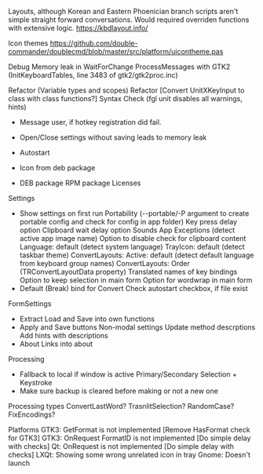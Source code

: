 Layouts, although Korean and Eastern Phoenician branch scripts aren't simple straight forward conversations.
Would required overriden functions with extensive logic.
https://kbdlayout.info/

Icon themes
https://github.com/double-commander/doublecmd/blob/master/src/platform/uicontheme.pas

Debug
 Memory leak in WaitForChange ProcessMessages with GTK2 (InitKeyboardTables, line 3483 of gtk2/gtk2proc.inc)

Refactor (Variable types and scopes)
Refactor [Convert UnitXKeyInput to class with class functions?]
Syntax Check (fgl unit disables all warnings, hints)
+ Message user, if hotkey registration did fail.
+ Open/Close settings without saving leads to memory leak

+ Autostart
+ Icon from deb package
+ DEB package
RPM package
Licenses

Settings
 + Show settings on first run
 Portability (--portable/-P argument to create portable config and check for config in app folder)
 Key press delay option
 Clipboard wait delay option
 Sounds
 App Exceptions (detect active app image name)
 Option to disable check for clipboard content
 Language: default (detect system language)
 TrayIcon: default (detect taskbar theme)
 ConvertLayouts: Active: default (detect default language from keyboard group names)
 ConvertLayouts: Order (TRConvertLayoutData property)
 Translated names of key bindings
 Option to keep selection in main form
 Option for wordwrap in main form
 + Default (Break) bind for Convert
 Check autostart checkbox, if file exist

FormSettings
 + Extract Load and Save into own functions
 + Apply and Save buttons
 Non-modal settings
 Update method descrptions
 Add hints with descriptions
 + About
 Links into about

Processing
 + Fallback to local if window is active
 Primary/Secondary Selection + Keystroke
 + Make sure backup is cleared before making or not a new one

Processing types
 ConvertLastWord?
 TrasnlitSelection?
 RandomCase?
 FixEncodings?

Platforms
 GTK3: GetFormat is not implemented [Remove HasFormat check for GTK3]
 GTK3: OnRequest FormatID is not implemented [Do simple delay with checks]
 Qt: OnRequest is not implemented [Do simple delay with checks]
 LXQt: Showing some wrong unrelated icon in tray
 Gnome: Doesn't launch
